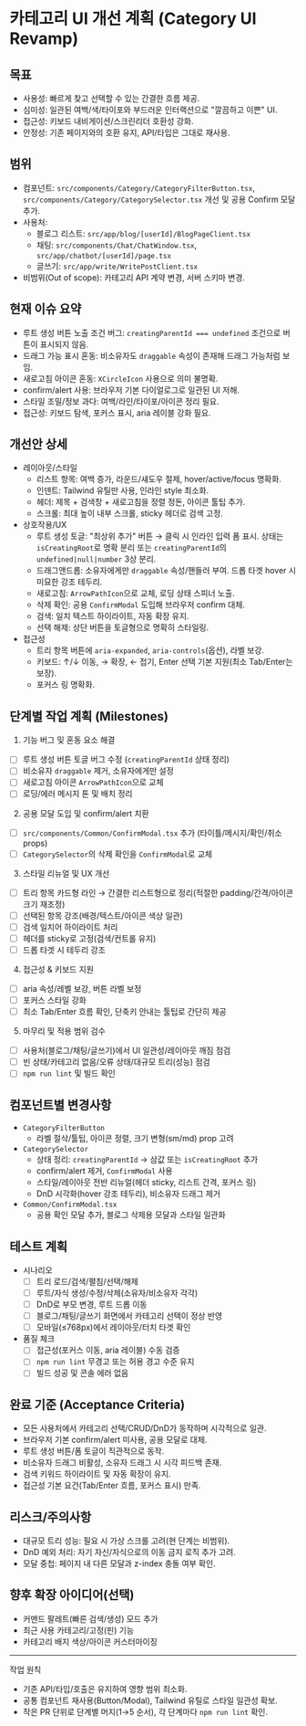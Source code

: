 # 카테고리 UI 개선 계획 (Category UI Revamp)

## 목표
- 사용성: 빠르게 찾고 선택할 수 있는 간결한 흐름 제공.
- 심미성: 일관된 여백/색/타이포와 부드러운 인터랙션으로 "깔끔하고 이쁜" UI.
- 접근성: 키보드 내비게이션/스크린리더 호환성 강화.
- 안정성: 기존 페이지와의 호환 유지, API/타입은 그대로 재사용.

## 범위
- 컴포넌트: `src/components/Category/CategoryFilterButton.tsx`, `src/components/Category/CategorySelector.tsx` 개선 및 공용 Confirm 모달 추가.
- 사용처: 
  - 블로그 리스트: `src/app/blog/[userId]/BlogPageClient.tsx`
  - 채팅: `src/components/Chat/ChatWindow.tsx`, `src/app/chatbot/[userId]/page.tsx`
  - 글쓰기: `src/app/write/WritePostClient.tsx`
- 비범위(Out of scope): 카테고리 API 계약 변경, 서버 스키마 변경.

## 현재 이슈 요약
- 루트 생성 버튼 노출 조건 버그: `creatingParentId === undefined` 조건으로 버튼이 표시되지 않음.
- 드래그 가능 표시 혼동: 비소유자도 `draggable` 속성이 존재해 드래그 가능처럼 보임.
- 새로고침 아이콘 혼동: `XCircleIcon` 사용으로 의미 불명확.
- confirm/alert 사용: 브라우저 기본 다이얼로그로 일관된 UI 저해.
- 스타일 조밀/정보 과다: 여백/라인/타이포/아이콘 정리 필요.
- 접근성: 키보드 탐색, 포커스 표시, aria 레이블 강화 필요.

## 개선안 상세
- 레이아웃/스타일
  - 리스트 항목: 여백 증가, 라운드/섀도우 절제, hover/active/focus 명확화.
  - 인덴트: Tailwind 유틸만 사용, 인라인 style 최소화.
  - 헤더: 제목 + 검색창 + 새로고침을 정렬 정돈, 아이콘 툴팁 추가.
  - 스크롤: 최대 높이 내부 스크롤, sticky 헤더로 검색 고정.
- 상호작용/UX
  - 루트 생성 토글: "최상위 추가" 버튼 → 클릭 시 인라인 입력 폼 표시. 상태는 `isCreatingRoot`로 명확 분리 또는 `creatingParentId`의 `undefined|null|number` 3상 분리.
  - 드래그앤드롭: 소유자에게만 `draggable` 속성/핸들러 부여. 드롭 타겟 hover 시 미묘한 강조 테두리.
  - 새로고침: `ArrowPathIcon`으로 교체, 로딩 상태 스피너 노출.
  - 삭제 확인: 공용 `ConfirmModal` 도입해 브라우저 confirm 대체.
  - 검색: 일치 텍스트 하이라이트, 자동 확장 유지.
  - 선택 해제: 상단 버튼을 토글형으로 명확히 스타일링.
- 접근성
  - 트리 항목 버튼에 `aria-expanded`, `aria-controls`(옵션), 라벨 보강.
  - 키보드: ↑/↓ 이동, → 확장, ← 접기, Enter 선택 기본 지원(최소 Tab/Enter는 보장).
  - 포커스 링 명확화.

## 단계별 작업 계획 (Milestones)
1) 기능 버그 및 혼동 요소 해결
- [ ] 루트 생성 버튼 토글 버그 수정 (`creatingParentId` 상태 정리)
- [ ] 비소유자 `draggable` 제거, 소유자에게만 설정
- [ ] 새로고침 아이콘 `ArrowPathIcon`으로 교체
- [ ] 로딩/에러 메시지 톤 및 배치 정리

2) 공용 모달 도입 및 confirm/alert 치환
- [ ] `src/components/Common/ConfirmModal.tsx` 추가 (타이틀/메시지/확인/취소 props)
- [ ] `CategorySelector`의 삭제 확인을 `ConfirmModal`로 교체

3) 스타일 리뉴얼 및 UX 개선
- [ ] 트리 항목 카드형 라인 → 간결한 리스트형으로 정리(적절한 padding/간격/아이콘 크기 재조정)
- [ ] 선택된 항목 강조(배경/텍스트/아이콘 색상 일관)
- [ ] 검색 일치어 하이라이트 처리
- [ ] 헤더를 sticky로 고정(검색/컨트롤 유지)
- [ ] 드롭 타겟 시 테두리 강조

4) 접근성 & 키보드 지원
- [ ] aria 속성/레벨 보강, 버튼 라벨 보정
- [ ] 포커스 스타일 강화
- [ ] 최소 Tab/Enter 흐름 확인, 단축키 안내는 툴팁로 간단히 제공

5) 마무리 및 적용 범위 검수
- [ ] 사용처(블로그/채팅/글쓰기)에서 UI 일관성/레이아웃 깨짐 점검
- [ ] 빈 상태/카테고리 없음/오류 상태/대규모 트리(성능) 점검
- [ ] `npm run lint` 및 빌드 확인

## 컴포넌트별 변경사항
- `CategoryFilterButton`
  - 라벨 절삭/툴팁, 아이콘 정렬, 크기 변형(sm/md) prop 고려
- `CategorySelector`
  - 상태 정리: `creatingParentId` → 삼값 또는 `isCreatingRoot` 추가
  - confirm/alert 제거, `ConfirmModal` 사용
  - 스타일/레이아웃 전반 리뉴얼(헤더 sticky, 리스트 간격, 포커스 링)
  - DnD 시각화(hover 강조 테두리), 비소유자 드래그 제거
- `Common/ConfirmModal.tsx`
  - 공용 확인 모달 추가, 블로그 삭제용 모달과 스타일 일관화

## 테스트 계획
- 시나리오
  - [ ] 트리 로드/검색/펼침/선택/해제
  - [ ] 루트/자식 생성/수정/삭제(소유자/비소유자 각각)
  - [ ] DnD로 부모 변경, 루트 드롭 이동
  - [ ] 블로그/채팅/글쓰기 화면에서 카테고리 선택이 정상 반영
  - [ ] 모바일(≤768px)에서 레이아웃/터치 타겟 확인
- 품질 체크
  - [ ] 접근성(포커스 이동, aria 레이블) 수동 검증
  - [ ] `npm run lint` 무경고 또는 허용 경고 수준 유지
  - [ ] 빌드 성공 및 콘솔 에러 없음

## 완료 기준 (Acceptance Criteria)
- 모든 사용처에서 카테고리 선택/CRUD/DnD가 동작하며 시각적으로 일관.
- 브라우저 기본 confirm/alert 미사용, 공용 모달로 대체.
- 루트 생성 버튼/폼 토글이 직관적으로 동작.
- 비소유자 드래그 비활성, 소유자 드래그 시 시각 피드백 존재.
- 검색 키워드 하이라이트 및 자동 확장이 유지.
- 접근성 기본 요건(Tab/Enter 흐름, 포커스 표시) 만족.

## 리스크/주의사항
- 대규모 트리 성능: 필요 시 가상 스크롤 고려(현 단계는 비범위).
- DnD 예외 처리: 자기 자신/자식으로의 이동 금지 로직 추가 고려.
- 모달 중첩: 페이지 내 다른 모달과 z-index 충돌 여부 확인.

## 향후 확장 아이디어(선택)
- 커맨드 팔레트(빠른 검색/생성) 모드 추가
- 최근 사용 카테고리/고정(핀) 기능
- 카테고리 배지 색상/아이콘 커스터마이징

---

작업 원칙
- 기존 API/타입/호출은 유지하여 영향 범위 최소화.
- 공통 컴포넌트 재사용(Button/Modal), Tailwind 유틸로 스타일 일관성 확보.
- 작은 PR 단위로 단계별 머지(1→5 순서), 각 단계마다 `npm run lint` 확인.
